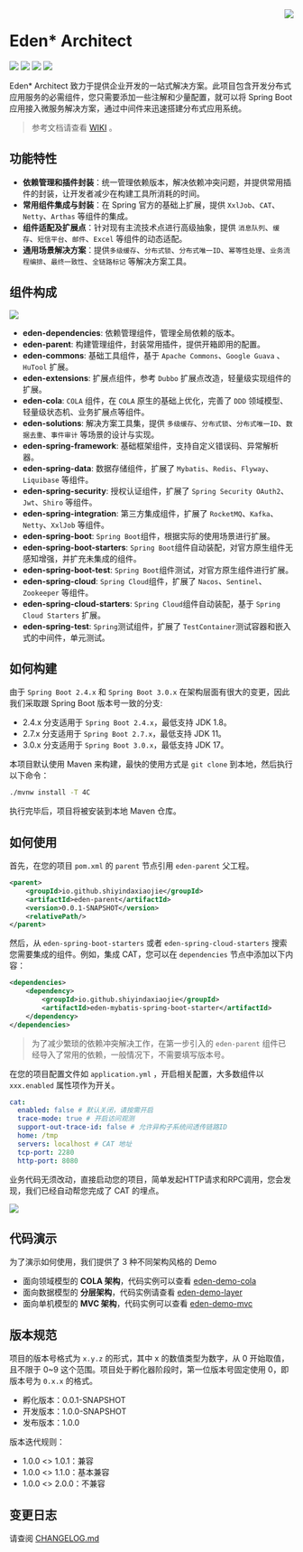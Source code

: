 <img src="https://cdn.jsdelivr.net/gh/shiyindaxiaojie/eden-images/readme/icon.png" align="right" />

[license-apache2.0]:https://www.apache.org/licenses/LICENSE-2.0.html

[github-action]:https://github.com/shiyindaxiaojie/eden-architect/actions

[sonarcloud-dashboard]:https://sonarcloud.io/dashboard?id=shiyindaxiaojie_eden-architect

# Eden* Architect

![](https://cdn.jsdelivr.net/gh/shiyindaxiaojie/eden-images/readme/language-java-blue.svg) [![](https://cdn.jsdelivr.net/gh/shiyindaxiaojie/eden-images/readme/license-apache2.0-red.svg)][license-apache2.0] [![](https://github.com/shiyindaxiaojie/eden-architect/workflows/build/badge.svg)][github-action] [![](https://sonarcloud.io/api/project_badges/measure?project=shiyindaxiaojie_eden-architect&metric=alert_status)][sonarcloud-dashboard]

Eden* Architect 致力于提供企业开发的一站式解决方案。此项目包含开发分布式应用服务的必需组件，您只需要添加一些注解和少量配置，就可以将 Spring Boot 应用接入微服务解决方案，通过中间件来迅速搭建分布式应用系统。

> 参考文档请查看 [WIKI](https://github.com/shiyindaxiaojie/eden-architect/wiki) 。

## 功能特性

* **依赖管理和插件封装**：统一管理依赖版本，解决依赖冲突问题，并提供常用插件的封装，让开发者减少在构建工具所消耗的时间。
* **常用组件集成与封装**：在 Spring 官方的基础上扩展，提供 `XxlJob`、`CAT`、`Netty`、`Arthas` 等组件的集成。
* **组件适配及扩展点**：针对现有主流技术点进行高级抽象，提供 `消息队列`、`缓存`、`短信平台`、`邮件`、`Excel` 等组件的动态适配。
* **通用场景解决方案**：提供`多级缓存`、`分布式锁`、`分布式唯一ID`、`幂等性处理`、`业务流程编排`、`最终一致性`、`全链路标记` 等解决方案工具。

## 组件构成

![](https://cdn.jsdelivr.net/gh/shiyindaxiaojie/eden-images/eden-architect/component.png)

* **eden-dependencies**: 依赖管理组件，管理全局依赖的版本。
* **eden-parent**: 构建管理组件，封装常用插件，提供开箱即用的配置。
* **eden-commons**: 基础工具组件，基于 `Apache Commons`、`Google Guava` 、`HuTool` 扩展。
* **eden-extensions**: 扩展点组件，参考 `Dubbo` 扩展点改造，轻量级实现组件的扩展。
* **eden-cola**: `COLA` 组件，在 `COLA` 原生的基础上优化，完善了 `DDD` 领域模型、轻量级状态机、业务扩展点等组件。
* **eden-solutions**: 解决方案工具集，提供 `多级缓存`、`分布式锁`、`分布式唯一ID`、`数据去重`、`事件审计` 等场景的设计与实现。
* **eden-spring-framework**: 基础框架组件，支持自定义错误码、异常解析器。
* **eden-spring-data**: 数据存储组件，扩展了 `Mybatis`、`Redis`、`Flyway`、`Liquibase` 等组件。
* **eden-spring-security**: 授权认证组件，扩展了 `Spring Security OAuth2`、`Jwt`、`Shiro` 等组件。
* **eden-spring-integration**: 第三方集成组件，扩展了 `RocketMQ`、`Kafka`、`Netty`、`XxlJob` 等组件。
* **eden-spring-boot**: `Spring Boot`组件，根据实际的使用场景进行扩展。
* **eden-spring-boot-starters**: `Spring Boot`组件自动装配，对官方原生组件无感知增强，并扩充未集成的组件。
* **eden-spring-boot-test**: `Spring Boot`组件测试，对官方原生组件进行扩展。
* **eden-spring-cloud**: `Spring Cloud`组件，扩展了 `Nacos`、`Sentinel`、`Zookeeper` 等组件。
* **eden-spring-cloud-starters**: `Spring Cloud`组件自动装配，基于 `Spring Cloud Starters` 扩展。
* **eden-spring-test**: `Spring`测试组件，扩展了 `TestContainer`测试容器和嵌入式的中间件，单元测试。

## 如何构建

由于 `Spring Boot 2.4.x` 和 `Spring Boot 3.0.x` 在架构层面有很大的变更，因此我们采取跟 Spring Boot 版本号一致的分支:

* 2.4.x 分支适用于 `Spring Boot 2.4.x`，最低支持 JDK 1.8。
* 2.7.x 分支适用于 `Spring Boot 2.7.x`，最低支持 JDK 11。
* 3.0.x 分支适用于 `Spring Boot 3.0.x`，最低支持 JDK 17。

本项目默认使用 Maven 来构建，最快的使用方式是 `git clone` 到本地，然后执行以下命令：

```bash
./mvnw install -T 4C
```

执行完毕后，项目将被安装到本地 Maven 仓库。

## 如何使用

首先，在您的项目 `pom.xml` 的 `parent` 节点引用 `eden-parent` 父工程。

```xml
<parent>
    <groupId>io.github.shiyindaxiaojie</groupId>
    <artifactId>eden-parent</artifactId>
    <version>0.0.1-SNAPSHOT</version>
    <relativePath/>
</parent>
```

然后，从 `eden-spring-boot-starters` 或者 `eden-spring-cloud-starters` 搜索您需要集成的组件。例如，集成 CAT，您可以在 `dependencies` 节点中添加以下内容：

```xml
<dependencies>
    <dependency>
        <groupId>io.github.shiyindaxiaojie</groupId>
        <artifactId>eden-mybatis-spring-boot-starter</artifactId>
    </dependency>
</dependencies>
```

> 为了减少繁琐的依赖冲突解决工作，在第一步引入的 `eden-parent` 组件已经导入了常用的依赖，一般情况下，不需要填写版本号。

在您的项目配置文件如 `application.yml` ，开启相关配置，大多数组件以 `xxx.enabled` 属性项作为开关。

````yaml
cat:
  enabled: false # 默认关闭，请按需开启
  trace-mode: true # 开启访问观测
  support-out-trace-id: false # 允许异构子系统间透传链路ID
  home: /tmp
  servers: localhost # CAT 地址
  tcp-port: 2280
  http-port: 8080
````

业务代码无须改动，直接启动您的项目，简单发起HTTP请求和RPC调用，您会发现，我们已经自动帮您完成了 CAT 的埋点。

![](https://cdn.jsdelivr.net/gh/shiyindaxiaojie/eden-images/cat/tracing.png)

## 代码演示

为了演示如何使用，我们提供了 3 种不同架构风格的 Demo

* 面向领域模型的 **COLA 架构**，代码实例可以查看 [eden-demo-cola](https://github.com/shiyindaxiaojie/eden-demo-cola)
* 面向数据模型的 **分层架构**，代码实例请查看 [eden-demo-layer](https://github.com/shiyindaxiaojie/eden-demo-layer)
* 面向单机模型的 **MVC 架构**，代码实例可以查看 [eden-demo-mvc](https://github.com/shiyindaxiaojie/eden-demo-mvc)

## 版本规范

项目的版本号格式为 `x.y.z` 的形式，其中 x 的数值类型为数字，从 0 开始取值，且不限于 0~9 这个范围。项目处于孵化器阶段时，第一位版本号固定使用 0，即版本号为 `0.x.x` 的格式。

* 孵化版本：0.0.1-SNAPSHOT
* 开发版本：1.0.0-SNAPSHOT
* 发布版本：1.0.0

版本迭代规则：

* 1.0.0 <> 1.0.1：兼容
* 1.0.0 <> 1.1.0：基本兼容
* 1.0.0 <> 2.0.0：不兼容

## 变更日志

请查阅 [CHANGELOG.md](https://github.com/shiyindaxiaojie/eden-architect/blob/main/CHANGELOG.md)
